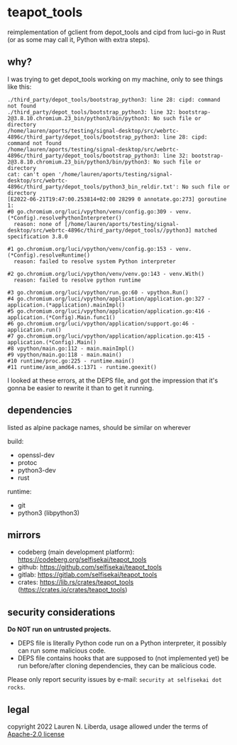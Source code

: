 # teapot_tools

reimplementation of gclient from depot_tools and cipd from luci-go in Rust (or as some may call it, Python with extra steps).

## why?

I was trying to get depot_tools working on my machine, only to see things like this:

```
./third_party/depot_tools/bootstrap_python3: line 28: cipd: command not found
./third_party/depot_tools/bootstrap_python3: line 32: bootstrap-2@3.8.10.chromium.23_bin/python3/bin/python3: No such file or directory
/home/lauren/aports/testing/signal-desktop/src/webrtc-4896c/third_party/depot_tools/bootstrap_python3: line 28: cipd: command not found
/home/lauren/aports/testing/signal-desktop/src/webrtc-4896c/third_party/depot_tools/bootstrap_python3: line 32: bootstrap-2@3.8.10.chromium.23_bin/python3/bin/python3: No such file or directory
cat: can't open '/home/lauren/aports/testing/signal-desktop/src/webrtc-4896c/third_party/depot_tools/python3_bin_reldir.txt': No such file or directory
[E2022-06-21T19:47:00.253814+02:00 28299 0 annotate.go:273] goroutine 1:
#0 go.chromium.org/luci/vpython/venv/config.go:309 - venv.(*Config).resolvePythonInterpreter()
  reason: none of [/home/lauren/aports/testing/signal-desktop/src/webrtc-4896c/third_party/depot_tools//python3] matched specification 3.8.0

#1 go.chromium.org/luci/vpython/venv/config.go:153 - venv.(*Config).resolveRuntime()
  reason: failed to resolve system Python interpreter

#2 go.chromium.org/luci/vpython/venv/venv.go:143 - venv.With()
  reason: failed to resolve python runtime

#3 go.chromium.org/luci/vpython/run.go:60 - vpython.Run()
#4 go.chromium.org/luci/vpython/application/application.go:327 - application.(*application).mainImpl()
#5 go.chromium.org/luci/vpython/application/application.go:416 - application.(*Config).Main.func1()
#6 go.chromium.org/luci/vpython/application/support.go:46 - application.run()
#7 go.chromium.org/luci/vpython/application/application.go:415 - application.(*Config).Main()
#8 vpython/main.go:112 - main.mainImpl()
#9 vpython/main.go:118 - main.main()
#10 runtime/proc.go:225 - runtime.main()
#11 runtime/asm_amd64.s:1371 - runtime.goexit()
```

I looked at these errors, at the DEPS file, and got the impression that it's gonna be easier to rewrite it than to get it running.

## dependencies

listed as alpine package names, should be similar on wherever

build:
- openssl-dev
- protoc
- python3-dev
- rust

runtime:
- git
- python3 (libpython3)

## mirrors

- codeberg (main development platform): https://codeberg.org/selfisekai/teapot_tools
- github: https://github.com/selfisekai/teapot_tools
- gitlab: https://gitlab.com/selfisekai/teapot_tools
- crates: https://lib.rs/crates/teapot_tools (https://crates.io/crates/teapot_tools)

## security considerations

**Do NOT run on untrusted projects.**

- DEPS file is literally Python code run on a Python interpreter, it possibly can run some malicious code.
- DEPS file contains hooks that are supposed to (not implemented yet) be run before/after cloning dependencies, they can be malicious code.

Please only report security issues by e-mail: `security at selfisekai dot rocks`.

## legal

copyright 2022 Lauren N. Liberda, usage allowed under the terms of [Apache-2.0 license](LICENSE)
